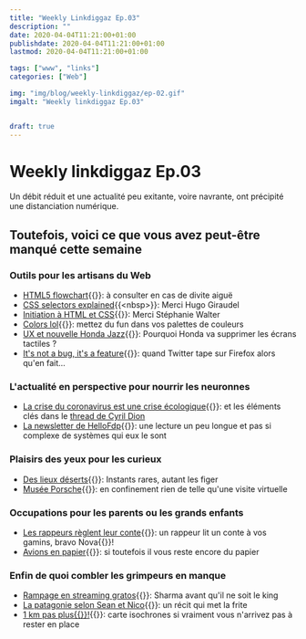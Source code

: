 ```yaml
---
title: "Weekly Linkdiggaz Ep.03"
description: ""
date: 2020-04-04T11:21:00+01:00
publishdate: 2020-04-04T11:21:00+01:00
lastmod: 2020-04-04T11:21:00+01:00

tags: ["www", "links"]
categories: ["Web"]

img: "img/blog/weekly-linkdiggaz/ep-02.gif"
imgalt: "Weekly linkdiggaz Ep.03"


draft: true
---
```


# Weekly linkdiggaz Ep.03

Un débit réduit et une actualité peu exitante, voire navrante, ont précipité une distanciation numérique.

## Toutefois, voici ce que vous avez peut-être manqué cette semaine

### Outils pour les artisans du Web

- [HTML5 flowchart](https://twitter.com/housecor/status/1243625787426844672){{<nbsp>}}: à consulter en cas de divite aiguë
- [CSS selectors explained](https://hugogiraudel.github.io/selectors-explained/?){{<nbsp>}}: Merci Hugo Giraudel
- [Initiation à HTML et CSS](https://stephaniewalter.design/fr/blog/cours-initiation-html-css/){{<nbsp>}}: Merci Stéphanie Walter
- [Colors lol](https://colors.lol/){{<nbsp>}}: mettez du fun dans vos palettes de couleurs
- [UX et nouvelle Honda Jazz](https://www.autocar.co.uk/car-news/motor-shows-geneva-motor-show/honda-bucks-industry-trend-removing-touchscreen-controls){{<nbsp>}}: Pourquoi Honda va supprimer les écrans tactiles ?
- [It's not a bug, it's a feature](https://twitter.com/PofMagicfingers/status/1245870805038141444){{<nbsp>}}: quand Twitter tape sur Firefox alors qu'en fait…

### L'actualité en perspective pour nourrir les neuronnes

- [La crise du coronavirus est une crise écologique](http://www.humanite-biodiversite.fr/article/la-crise-du-coronavirus-est-une-crise-ecologique){{<nbsp>}}: et les éléments clés dans le [thread de Cyril Dion](https://twitter.com/cdion/status/1243667717221158912)
- [La newsletter de HelloFdp](https://hellofdp.substack.com/p/newsletter-n6-){{<nbsp>}}: une lecture un peu longue et pas si complexe de systèmes qui eux le sont

### Plaisirs des yeux pour les curieux

- [Des lieux déserts](https://www.nytimes.com/interactive/2020/03/23/world/coronavirus-great-empty.html){{<nbsp>}}: Instants rares, autant les figer
- [Musée Porsche](https://www.porsche.com/all/transitional/museum/kugelpanoramen/Tour_Porsche_high_res/Museumstour_hr_en.html){{<nbsp>}}: en confinement rien de telle qu'une visite virtuelle

### Occupations pour les parents ou les grands enfants

- [Les rappeurs règlent leur conte](https://www.youtube.com/watch?v=DkND3Pnbmos){{<nbsp>}}: un rappeur lit un conte à vos gamins, bravo Nova{{<nbsp>}}!
- [Avions en papier](https://foldnfly.com/index.html#/1-1-1-1-1-1-1-1-2){{<nbsp>}}: si toutefois il vous reste encore du papier

### Enfin de quoi combler les grimpeurs en manque

- [Rampage en streaming gratos](https://www.youtube.com/watch?v=Cqe_w2JTlKM&t=478s){{<nbsp>}}: Sharma avant qu'il ne soit le king
- [La patagonie selon Sean et Nico](https://www.montagnes-magazine.com/actus-patagonie-les-belges-frite){{<nbsp>}}: un récit qui met la frite
- [1 km pas plus{{<nbsp>}}!](https://maps.openrouteservice.org/reach?n1=45.731108&n2=4.98642&n3=9&a=45.743622,4.873097&b=0&i=0&j1=60&j2=10&k1=fr&k2=km){{<nbsp>}}: carte isochrones si vraiment vous n'arrivez pas à rester en place

